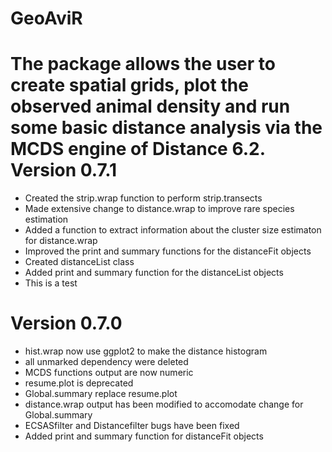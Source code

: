 GeoAviR
=======
The package allows the user to create spatial grids, plot the observed animal density and run some basic distance analysis via the MCDS engine of Distance 6.2.
Version 0.7.1
=======
* Created the strip.wrap function to perform strip.transects
* Made extensive change to distance.wrap to improve rare species estimation
* Added a function to extract information about the cluster size estimaton for distance.wrap
* Improved the print and summary functions for the distanceFit objects
* Created distanceList class
* Added print and summary function for the distanceList objects
* This is a test

Version 0.7.0
=======
* hist.wrap now use ggplot2 to make the distance histogram
* all unmarked dependency were deleted
* MCDS functions output are now numeric
* resume.plot is deprecated
* Global.summary replace resume.plot
* distance.wrap output has been modified to accomodate change for Global.summary
* ECSASfilter and Distancefilter bugs have been fixed
* Added print and summary function for distanceFit objects
